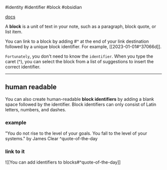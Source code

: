 #identity
#identifier
#block
#obsidian

[docs](https://help.obsidian.md/Linking+notes+and+files/Internal+links#Link+to+a+block+in+a+note)

A **block** is a unit of text in your note, such as a paragraph, block quote, or list item.

You can link to a block by adding #^ at the end of your link destination followed by a unique block identifier. For example, [[2023-01-01#^37066d]].

`Fortunately`, you don't need to know the `identifier`. When you type the caret (^), you can select the block from a list of suggestions to insert the correct identifier.

---
## human readable
You can also create human-readable **block identifiers** by adding a blank space followed by the identifier. Block identifiers can only consist of Latin letters, numbers, and dashes.

### example
"You do not rise to the level of your goals. You fall to the level of your systems." by James Clear ^quote-of-the-day

### link to it
![[You can add identifiers to blocks#^quote-of-the-day]]
